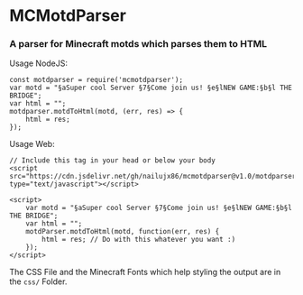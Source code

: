 # MCMotdParser
### A parser for Minecraft motds which parses them to HTML
Usage NodeJS:

    const motdparser = require('mcmotdparser');
    var motd = "§aSuper cool Server §7§Come join us! §e§lNEW GAME:§b§l THE BRIDGE";
    var html = "";
    motdparser.motdToHtml(motd, (err, res) => {
	    html = res;
    });
Usage Web:
 

    // Include this tag in your head or below your body
    <script src="https://cdn.jsdelivr.net/gh/nailujx86/mcmotdparser@v1.0/motdparserweb.js" type="text/javascript"></script>
    
    <script>
	    var motd = "§aSuper cool Server §7§Come join us! §e§lNEW GAME:§b§l THE BRIDGE";
	    var html = "";
	    motdParser.motdToHtml(motd, function(err, res) {
		    html = res; // Do with this whatever you want :)
		});
	</script>

The CSS File and the Minecraft Fonts which help styling the output are in the ```css/``` Folder.
